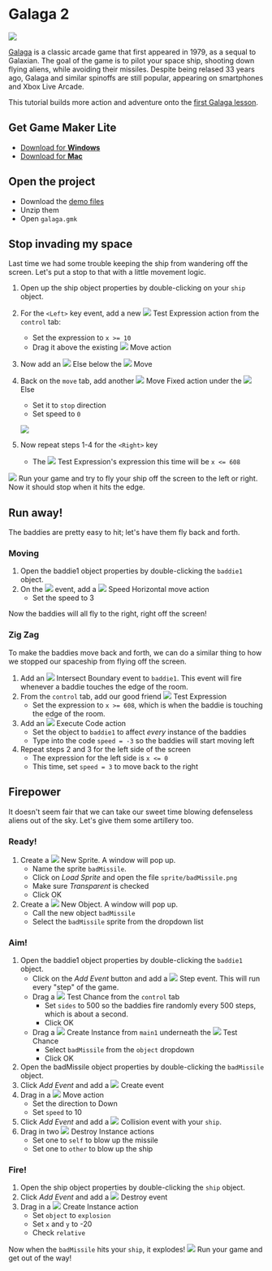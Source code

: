 # Galaga 2

![](http://upload.wikimedia.org/wikipedia/en/thumb/2/2a/Galaga.png/220px-Galaga.png)

[Galaga](http://en.wikipedia.org/wiki/Galaga) is a classic arcade game that
first appeared in 1979, as a sequal to Galaxian. The goal of the game is to
pilot your space ship, shooting down flying aliens, while avoiding their
missiles. Despite being relased 33 years ago, Galaga and similar spinoffs are
still popular, appearing on smartphones and Xbox Live Arcade.

This tutorial builds more action and adventure onto the
[first Galaga lesson](https://github.com/cameronmcefee/Lesson-Plans/blob/master/galaga/galaga.md).


## Get Game Maker Lite

* [Download for **Windows**](http://www.yoyogames.com/gamemaker/windows)
* [Download for **Mac**](http://www.yoyogames.com/gamemaker/mac)

## Open the project

* Download the [demo files](https://github.com/kristjan/Lesson-Plans/blob/galaga_part_deux/galaga-2/demo-files.zip?raw=true)
* Unzip them
* Open `galaga.gmk`

## Stop invading my space

Last time we had some trouble keeping the ship from wandering off the screen.
Let's put a stop to that with a little movement logic.

1. Open up the ship object properties by double-clicking on your `ship` object.
1. For the `<Left>` key event, add a new
   ![](https://github.com/downloads/kristjan/Lesson-Plans/test-expression.png)
   Test Expression action from the `control` tab:
    * Set the expression to `x >= 10`
    * Drag it above the existing
   ![](https://github.com/downloads/kristjan/Lesson-Plans/move-fixed.png) Move
   action
1. Now add an ![](https://github.com/downloads/kristjan/Lesson-Plans/else.png)
   Else below the
   ![](https://github.com/downloads/kristjan/Lesson-Plans/move-fixed.png) Move
1. Back on the `move` tab, add another
   ![](https://github.com/downloads/kristjan/Lesson-Plans/move-fixed.png) Move
   Fixed action under the
   ![](https://github.com/downloads/kristjan/Lesson-Plans/else.png) Else
    * Set it to `stop` direction
    * Set speed to `0`

    ![](https://github.com/downloads/kristjan/Lesson-Plans/stop-at-boundary.png)
1. Now repeat steps 1-4 for the `<Right>` key
    * The
   ![](https://github.com/downloads/kristjan/Lesson-Plans/test-expression.png)
   Test Expression's expression this time will be `x <= 608`

![](https://github.com/downloads/kristjan/Lesson-Plans/run.png) Run your game
and try to fly your ship off the screen to the left or right. Now it should stop
when it hits the edge.

## Run away!

The baddies are pretty easy to hit; let's have them fly back and forth.

### Moving

1. Open the baddie1 object properties by double-clicking the `baddie1` object.
1. On the ![](https://github.com/downloads/kristjan/Lesson-Plans/create.png)
   event, add a
   ![](https://github.com/downloads/kristjan/Lesson-Plans/speed-horizontal.png)
   Speed Horizontal move action
    * Set the speed to 3

Now the baddies will all fly to the right, right off the screen!

### Zig Zag

To make the baddies move back and forth, we can do a similar thing to how we
stopped our spaceship from flying off the screen.

1. Add an
   ![](https://github.com/downloads/kristjan/Lesson-Plans/intersect-boundary.png)
   Intersect Boundary event to `baddie1`. This event will fire whenever a baddie
   touches the edge of the room.
1. From the `control` tab, add our good friend
   ![](https://github.com/downloads/kristjan/Lesson-Plans/test-expression.png)
   Test Expression
    * Set the expression to `x >= 608`, which is when the baddie is touching the
     edge of the room.
1. Add an
   ![](https://github.com/downloads/kristjan/Lesson-Plans/execute-code.png)
   Execute Code action
    * Set the object to `baddie1` to affect _every_ instance of the baddies
    * Type into the code `speed = -3` so the baddies will start moving left
1. Repeat steps 2 and 3 for the left side of the screen
    * The expression for the left side is `x <= 0`
    * This time, set `speed = 3` to move back to the right


## Firepower

It doesn't seem fair that we can take our sweet time blowing defenseless aliens
out of the sky. Let's give them some artillery too.

### Ready!

1. Create a
   ![](https://github.com/downloads/kristjan/Lesson-Plans/new-sprite.png)
   New Sprite. A window will pop up.
    * Name the sprite `badMissile`.
    * Click on _Load Sprite_ and open the file `sprite/badMissile.png`
    * Make sure _Transparent_ is checked
    * Click OK
1. Create a
   ![](https://github.com/downloads/kristjan/Lesson-Plans/new-object.png)
   New Object. A window will pop up.
    * Call the new object `badMissile`
    * Select the `badMissile` sprite from the dropdown list

### Aim!

1. Open the baddie1 object properties by double-clicking the `baddie1` object.
    * Click on the _Add Event_ button and add a
      ![](https://github.com/downloads/kristjan/Lesson-Plans/step.png) Step
      event. This will run every "step" of the game.
    * Drag a
      ![](https://github.com/downloads/kristjan/Lesson-Plans/test-chance.png)
      Test Chance from the `control` tab
        * Set `sides` to 500 so the baddies fire randomly every 500 steps,
          which is about a second.
        * Click OK
    * Drag a
      ![](https://github.com/downloads/kristjan/Lesson-Plans/create-instance.png)
      Create Instance from `main1` underneath the
      ![](https://github.com/downloads/kristjan/Lesson-Plans/test-chance.png)
      Test Chance
        * Select `badMissile` from the `object` dropdown
        * Click OK
1. Open the badMissile object properties by double-clicking the `badMissile`
   object.
1. Click _Add Event_ and add a
   ![](https://github.com/downloads/kristjan/Lesson-Plans/create.png) Create
   event
1. Drag in a
   ![](https://github.com/downloads/kristjan/Lesson-Plans/move-fixed.png)
   Move action
    * Set the direction to Down
    * Set `speed` to 10
1. Click _Add Event_ and add a
   ![](https://github.com/downloads/kristjan/Lesson-Plans/collision.png)
   Collision event with your `ship`.
1. Drag in two
   ![](https://github.com/downloads/kristjan/Lesson-Plans/destroy-instance.png)
   Destroy Instance actions
    * Set one to `self` to blow up the missile
    * Set one to `other` to blow up the ship

### Fire!

1. Open the ship object properties by double-clicking the `ship` object.
1. Click _Add Event_ and add a
   ![](https://github.com/downloads/kristjan/Lesson-Plans/destroy.png) Destroy
   event
1. Drag in a
   ![](https://github.com/downloads/kristjan/Lesson-Plans/create-instance.png)
   Create Instance action
    * Set `object` to `explosion`
    * Set `x` and `y` to -20
    * Check `relative`

Now when the `badMissile` hits your `ship`, it explodes!
![](https://github.com/downloads/kristjan/Lesson-Plans/run.png) Run your game
and get out of the way!
